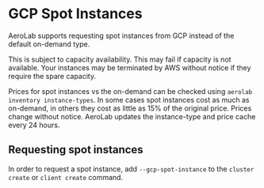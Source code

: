# GCP Spot Instances

AeroLab supports requesting spot instances from GCP instead of the default on-demand type.

This is subject to capacity availability. This may fail if capacity is not available. Your instances may be terminated by AWS without notice if they require the spare capacity.

Prices for spot instances vs the on-demand can be checked using `aerolab inventory instance-types`. In some cases spot instances cost as much as on-demand, in others they cost as little as 15% of the original price. Prices change without notice. AeroLab updates the instance-type and price cache every 24 hours.

## Requesting spot instances

In order to request a spot instance, add `--gcp-spot-instance` to the `cluster create` or `client create` command.
